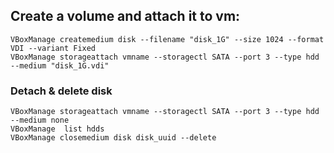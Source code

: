 ## Create a volume and attach it to vm:
```
VBoxManage createmedium disk --filename "disk_1G" --size 1024 --format VDI --variant Fixed
VBoxManage storageattach vmname --storagectl SATA --port 3 --type hdd --medium "disk_1G.vdi"
```
### Detach & delete disk
```
VBoxManage storageattach vmname --storagectl SATA --port 3 --type hdd --medium none
VBoxManage  list hdds
VBoxManage closemedium disk disk_uuid --delete
```
